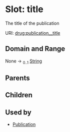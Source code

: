 
# Slot: title


The title of the publication

URI: [drug:publication__title](http://w3id.org/ontogpt/drug/publication__title)


## Domain and Range

None &#8594;  <sub>0..1</sub> [String](types/String.md)

## Parents


## Children


## Used by

 * [Publication](Publication.md)
